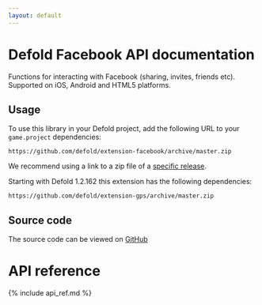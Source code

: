 ```yaml
---
layout: default
---
```


# Defold Facebook API documentation

Functions for interacting with Facebook (sharing, invites, friends etc). Supported on iOS, Android and HTML5 platforms.

## Usage
To use this library in your Defold project, add the following URL to your `game.project` dependencies:

    https://github.com/defold/extension-facebook/archive/master.zip

We recommend using a link to a zip file of a [specific release](https://github.com/defold/extension-facebook/releases).

Starting with Defold 1.2.162 this extension has the following dependencies:

    https://github.com/defold/extension-gps/archive/master.zip


## Source code

The source code can be viewed on [GitHub](https://github.com/defold/extension-facebook)


# API reference

{% include api_ref.md %}
